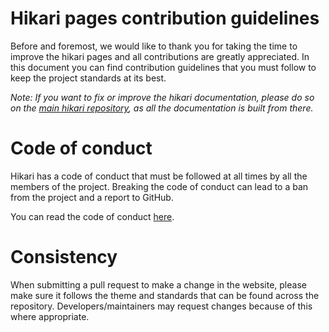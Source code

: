 # Hikari pages contribution guidelines

Before and foremost, we would like to thank you for taking the time to improve the hikari pages and all contributions
are greatly appreciated. In this document you can find contribution guidelines that you must follow to keep the project
standards at its best.

*Note: If you want to fix or improve the hikari documentation, please do so on the
[main hikari repository](https://github.com/hikari-py/hikari), as all the documentation is built from there.*

# Code of conduct

Hikari has a code of conduct that must be followed at all times by all the members of the project. Breaking the code
of conduct can lead to a ban from the project and a report to GitHub.

You can read the code of conduct [here](https://github.com/hikari-py/hikari/blob/master/CODE_OF_CONDUCT.md).

# Consistency

When submitting a pull request to make a change in the website, please make sure it follows the theme and standards that
can be found across the repository. Developers/maintainers may request changes because of this where appropriate.
